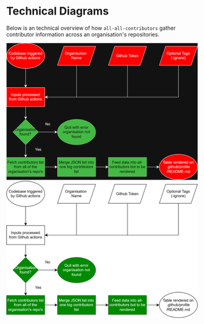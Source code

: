 # Technical Diagrams

Below is an technical overview of how `all-all-contributors` gather contributor
information across an organisation's repositories.

![Simple diagram of an ensemble](images/all-all-contributors-flowchart-dark.svg#only-dark)
![Simple diagram of an ensemble](images/all-all-contributors-flowchart.svg#only-light)
